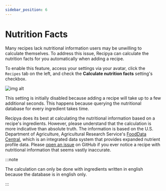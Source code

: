 ```yaml
---
sidebar_position: 6
---
```


# Nutrition Facts

Many recipes lack nutritional information users may be unwilling to calculate themselves. To address this issue,
Recipya can calculate the nutrition facts for you automatically when adding a recipe.

To enable this feature, access your settings via your avatar, click the `Recipes` tab on the left, and 
check the **Calculate nutrition facts** setting's checkbox. 

![img alt](/img/features/settings-nutrition-facts.png)

This setting is initially disabled because adding a recipe will take up to a few additional seconds. This happens
because querying the nutritional database for every ingredient takes time.

Recipya does its best at calculating the nutritional information based on a recipe's ingredients. However, please 
understand that the calculation is more indicative than absolute truth. The information is based on the U.S. Department 
of Agriculture, Agricultural Research Service's [FoodData Central](https://fdc.nal.usda.gov), which is an integrated 
data system that provides expanded nutrient profile data. Please [open an issue](https://github.com/reaper47/recipya/issues/new?assignees=&labels=bug&projects=&template=bug_report.md&title=Problem+with+nutrition+facts)
on GitHub if you ever notice a recipe with nutritional information that seems vastly inaccurate.

:::note

The calculation can only be done with ingredients written in english because the database is in english only.

:::
